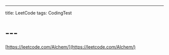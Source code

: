 ---
title: LeetCode
tags: CodingTest
# ---

[https://leetcode.com/Alchem/](https://leetcode.com/Alchem/)
